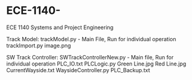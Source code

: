 # ECE-1140-
ECE 1140 Systems and Project Engineering

Track Model: 
  trackModel.py - Main File, Run for individual operation
  trackImport.py
  image.png
  
SW Track Controller:
  SWTrackControllerNew.py - Main file, Run for individual operation
  PLC_IO.txt
  PLCLogic.py
  Green Line.jpg
  Red Line.jpg
  CurrentWayside.txt
  WaysideController.py
  PLC_Backup.txt
  
